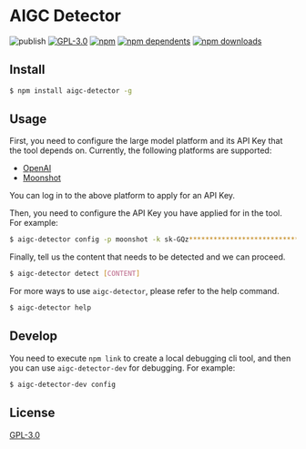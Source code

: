 # AIGC Detector

![publish](https://github.com/crazyurus/aigc-detector/actions/workflows/publish.yaml/badge.svg)
[![GPL-3.0](https://img.shields.io/badge/license-GPL3-blue.svg)](LICENSE)
[![npm](https://badgen.net/npm/v/aigc-detector)](https://www.npmjs.com/package/aigc-detector)
[![npm dependents](https://badgen.net/npm/dependents/aigc-detector)](https://www.npmjs.com/package/aigc-detector?activeTab=dependents)
[![npm downloads](https://badgen.net/npm/dt/aigc-detector)](https://www.npmjs.com/package/aigc-detector)

## Install

```sh
$ npm install aigc-detector -g
```

## Usage

First, you need to configure the large model platform and its API Key that the tool depends on. Currently, the following platforms are supported:

- [OpenAI](https://platform.openai.com/)
- [Moonshot](https://platform.moonshot.cn/)

You can log in to the above platform to apply for an API Key.

Then, you need to configure the API Key you have applied for in the tool. For example:

```sh
$ aigc-detector config -p moonshot -k sk-GQz***************************************8UnlrT
```

Finally, tell us the content that needs to be detected and we can proceed.

```sh
$ aigc-detector detect [CONTENT]
```

For more ways to use `aigc-detector`, please refer to the help command.

```sh
$ aigc-detector help
```

## Develop

You need to execute `npm link` to create a local debugging cli tool, and then you can use `aigc-detector-dev` for debugging. For example:

```sh
$ aigc-detector-dev config
```

## License

[GPL-3.0](./LICENSE)